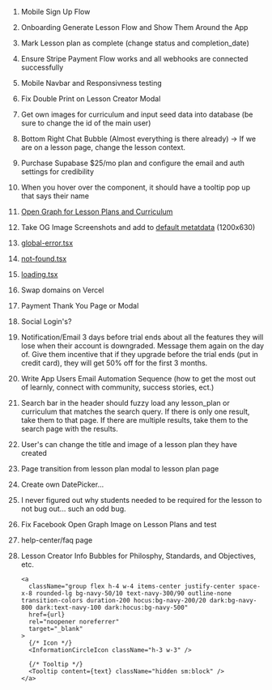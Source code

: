 1. Mobile Sign Up Flow
2. Onboarding Generate Lesson Flow and Show Them Around the App
3. Mark Lesson plan as complete (change status and completion_date)
4. Ensure Stripe Payment Flow works and all webhooks are connected successfully
5. Mobile Navbar and Responsivness testing
6. Fix Double Print on Lesson Creator Modal
7. Get own images for curriculum and input seed data into database (be sure to change the id of the main user)
8. Bottom Right Chat Bubble (Almost everything is there already) -> If we are on a lesson page, change the lesson context.
9. Purchase Supabase $25/mo plan and configure the email and auth settings for credibility
10. When you hover over the <Avatar /> component, it should have a tooltip pop up that says their name
11. [Open Graph for Lesson Plans and Curriculum](https://nextjs.org/docs/app/api-reference/file-conventions/metadata/opengraph-image)
12. Take OG Image Screenshots and add to [default metatdata](src/lib/meta/defaultMetadata.ts) (1200x630)
13. [global-error.tsx](src/app/global-error.tsx)
14. [not-found.tsx](src/app/not-found.tsx)
15. [loading.tsx](src/app/loading.tsx)
16. Swap domains on Vercel
17. Payment Thank You Page or Modal
18. Social Login's?
19. Notification/Email 3 days before trial ends about all the features they will lose when their account is downgraded. Message them again on the day of. Give them incentive that if they upgrade before the trial ends (put in credit card), they will get 50% off for the first 3 months.
20. Write App Users Email Automation Sequence (how to get the most out of learnly, connect with community, success stories, ect.)
21. Search bar in the header should fuzzy load any lesson_plan or curriculum that matches the search query. If there is only one result, take them to that page. If there are multiple results, take them to the search page with the results.
22. User's can change the title and image of a lesson plan they have created
23. Page transition from lesson plan modal to lesson plan page
24. Create own DatePicker...
25. I never figured out why students needed to be required for the lesson to not bug out... such an odd bug.
26. Fix Facebook Open Graph Image on Lesson Plans and test
27. help-center/faq page
28. Lesson Creator Info Bubbles for Philosphy, Standards, and Objectives, etc.

    ```tsx
    <a
      className="group flex h-4 w-4 items-center justify-center space-x-8 rounded-lg bg-navy-50/10 text-navy-300/90 outline-none transition-colors duration-200 hocus:bg-navy-200/20 dark:bg-navy-800 dark:text-navy-100 dark:hocus:bg-navy-500"
      href={url}
      rel="noopener noreferrer"
      target="_blank"
    >
      {/* Icon */}
      <InformationCircleIcon className="h-3 w-3" />

      {/* Tooltip */}
      <Tooltip content={text} className="hidden sm:block" />
    </a>
    ```
